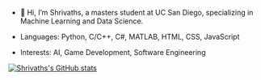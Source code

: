 - 👋 Hi, I’m Shrivaths, a masters student at UC San Diego, specializing in Machine Learning and Data Science.

- Languages: Python, C/C++, C#, MATLAB, HTML, CSS, JavaScript
- Interests: AI, Game Development, Software Engineering


[![Shrivaths's GitHub stats](https://github-readme-stats.vercel.app/api?username=shrivaths16)](https://github.com/anuraghazra/github-readme-stats)
